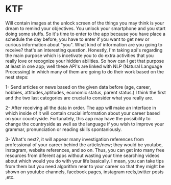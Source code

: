 # KTF
Will contain images at the unlock screen of the things you may think is your dream to remind your objectives. You unlock your smartphone and you start doing some stuffs. So it's time to enter to the app because you have place a schedule the day before, you have to enter if you want to get new or curious information about "you". What kind of information are you going to receive? that's an interesting question. Honestly, I'm taking api's regarding the main purpose which is incetivate you to do extra activities that you really love or recognize your hidden abilities. So how can I get that purpose at least in one app; well these API's are linked with NLP (Natural Language Processing) in which many of them are going to do their work based on the nest steps:

1- Send articles or news based on the given data before (age, career, hobbies, attitudes,aptitudes, economic status, parent status.) I think the first and the two last categories are crucial to consider what you really are.

2- After receiving all the data in order. The app will make an interface in which inside of it will contain crucial information about your career based on your countryside. Fortunately, this app may have the possibility to change the countryside as well as the language if you wish to improve your grammar, pronunciation or reading skills spontaniously.
 
3- What's next?, it will appear many investigation references from professional of your career behind the article/new; they would be youtube, instagram, website references, and so on. Thus, you can get into many free resources from diferent apps without wasting your time searching videos about which would you do with your life basically. I mean, you can take tips from them but you need algorithm near to your career so that they might be shown on youtube channels, facebook pages, instagram reels,twitter posts ,etc. 

